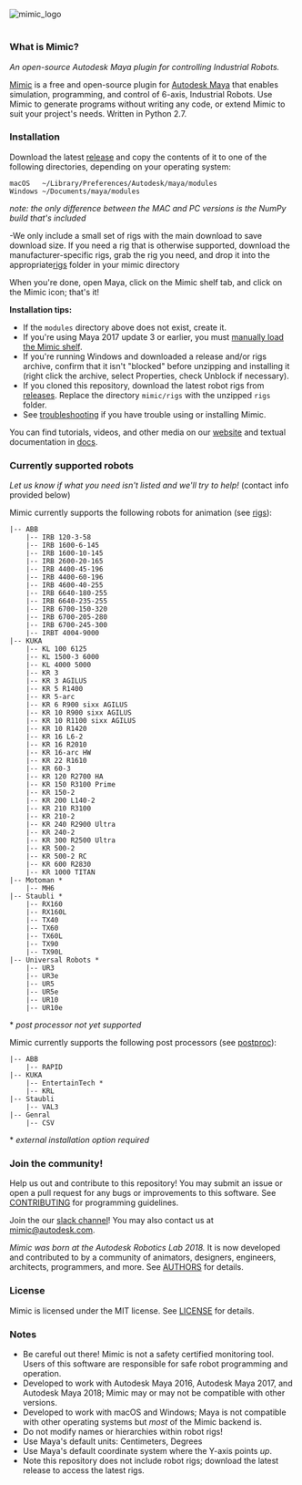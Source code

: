 

![mimic_logo](mimic/logos/mimic_logo_web.gif)

#

### What is Mimic?

*An open-source Autodesk Maya plugin for controlling Industrial Robots.*

[Mimic](https://www.mimicformaya.com/) is a free and open-source plugin for [Autodesk Maya](https://www.autodesk.com/products/maya/overview) that enables simulation, programming, and control of 6-axis, Industrial Robots. Use Mimic to generate programs without writing any code, or extend Mimic to suit your project's needs. Written in Python 2.7.


### Installation

Download the latest [release](https://github.com/AutodeskRoboticsLab/Mimic/releases) and copy the contents of it to one of the following directories, depending on your operating system:
```
macOS   ~/Library/Preferences/Autodesk/maya/modules
Windows ~/Documents/maya/modules
```
_note: the only difference between the MAC and PC versions is the NumPy build that's included_

-We only include a small set of rigs with the main download to save download size. If you need a rig that is otherwise supported, download the manufacturer-specific rigs, grab the rig you need, and drop it into the appropriate[rigs](mimic/rigs) folder in your mimic directory

When you're done, open Maya, click on the Mimic shelf tab, and click on the Mimic icon; that's it!

**Installation tips:**

- If the `modules` directory above does not exist, create it.
- If you're using Maya 2017 update 3 or earlier, you must [manually load the Mimic shelf](https://youtu.be/bc3SqEXcE5Q?t=1m46s).
- If you're running Windows and downloaded a release and/or rigs archive,  confirm that it isn't "blocked" before unzipping and installing it (right click the archive, select Properties, check Unblock if necessary).
- If you cloned this repository, download the latest robot rigs from  [releases](https://github.com/AutodeskRoboticsLab/Mimic/releases). 
Replace the directory `mimic/rigs`  with the unzipped `rigs` folder.
- See [troubleshooting](mimic/docs/troubleshooting.md) if you have trouble  using or installing Mimic.

You can find tutorials, videos, and other media on our [website](https://www.mimicformaya.com/) and textual documentation in [docs](mimic/docs).


### Currently supported robots

*Let us know if what you need isn't listed and we'll try to help!*
(contact info provided below)

Mimic currently supports the following robots for animation (see [rigs](mimic/rigs)):

```
|-- ABB
    |-- IRB 120-3-58
    |-- IRB 1600-6-145
    |-- IRB 1600-10-145
    |-- IRB 2600-20-165
    |-- IRB 4400-45-196
    |-- IRB 4400-60-196
    |-- IRB 4600-40-255
    |-- IRB 6640-180-255
    |-- IRB 6640-235-255
    |-- IRB 6700-150-320
    |-- IRB 6700-205-280
    |-- IRB 6700-245-300
    |-- IRBT 4004-9000
|-- KUKA
    |-- KL 100 6125
    |-- KL 1500-3 6000
    |-- KL 4000 5000
    |-- KR 3
    |-- KR 3 AGILUS
    |-- KR 5 R1400
    |-- KR 5-arc
    |-- KR 6 R900 sixx AGILUS
    |-- KR 10 R900 sixx AGILUS
    |-- KR 10 R1100 sixx AGILUS
    |-- KR 10 R1420
    |-- KR 16 L6-2
    |-- KR 16 R2010
    |-- KR 16-arc HW
    |-- KR 22 R1610
    |-- KR 60-3
    |-- KR 120 R2700 HA
    |-- KR 150 R3100 Prime
    |-- KR 150-2
    |-- KR 200 L140-2
    |-- KR 210 R3100
    |-- KR 210-2
    |-- KR 240 R2900 Ultra
    |-- KR 240-2
    |-- KR 300 R2500 Ultra
    |-- KR 500-2
    |-- KR 500-2 RC
    |-- KR 600 R2830
    |-- KR 1000 TITAN
|-- Motoman *
    |-- MH6
|-- Staubli *
    |-- RX160
    |-- RX160L
    |-- TX40
    |-- TX60
    |-- TX60L
    |-- TX90
    |-- TX90L
|-- Universal Robots *
    |-- UR3
    |-- UR3e
    |-- UR5
    |-- UR5e
    |-- UR10
    |-- UR10e
```

\* *post processor not yet supported*

Mimic currently supports the following post processors
(see [postproc](mimic/scripts/postproc)):

```
|-- ABB
    |-- RAPID
|-- KUKA
    |-- EntertainTech *
    |-- KRL
|-- Staubli
    |-- VAL3
|-- Genral
    |-- CSV
```

\* *external installation option required*


### Join the community!

Help us out and contribute to this repository!
You may submit an issue or open a pull request for any bugs or improvements to
this software. See [CONTRIBUTING](mimic/docs/CONTRIBUTING.md) for programming guidelines.

Join the our [slack channel](https://www.mimicformaya.com/#community-section)!
You may also contact us at [mimic@autodesk.com](mailto:mimic@autodesk.com).

*Mimic was born at the Autodesk Robotics Lab 2018.* It is now developed
and contributed to by a community of animators, designers, engineers, architects,
programmers, and more.
See [AUTHORS](mimic/docs/AUTHORS.md) for details.


### License

Mimic is licensed under the MIT license.
See [LICENSE](mimic/docs/LICENSE.md) for details.


### Notes

- Be careful out there! Mimic is not a safety certified monitoring tool.
  Users of this software are responsible for safe robot programming and operation.
- Developed to work with Autodesk Maya 2016, Autodesk Maya 2017, and Autodesk
  Maya 2018; Mimic may or may not be compatible with other versions.
- Developed to work with macOS and Windows; Maya is not compatible with other
  operating systems but *most* of the Mimic backend is.
- Do not modify names or hierarchies within robot rigs!
- Use Maya's default units: Centimeters, Degrees
- Use Maya's default coordinate system where the Y-axis points *up*.
- Note this repository does not include robot rigs; download the latest release
  to access the latest rigs.


#
